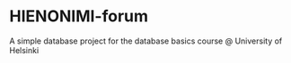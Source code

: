 # HIENONIMI-forum

A simple database project for the database basics course @ University of Helsinki
